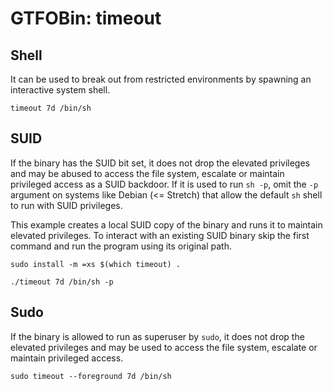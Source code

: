 # GTFOBin: timeout

## Shell

It can be used to break out from restricted environments by spawning an interactive system shell.

```
timeout 7d /bin/sh
```

## SUID

If the binary has the SUID bit set, it does not drop the elevated privileges and may be abused to access the file system, escalate or maintain privileged access as a SUID backdoor. If it is used to run `sh -p`, omit the `-p` argument on systems like Debian (<= Stretch) that allow the default `sh` shell to run with SUID privileges.

This example creates a local SUID copy of the binary and runs it to maintain elevated privileges. To interact with an existing SUID binary skip the first command and run the program using its original path.

```
sudo install -m =xs $(which timeout) .

./timeout 7d /bin/sh -p
```

## Sudo

If the binary is allowed to run as superuser by `sudo`, it does not drop the elevated privileges and may be used to access the file system, escalate or maintain privileged access.

```
sudo timeout --foreground 7d /bin/sh
```